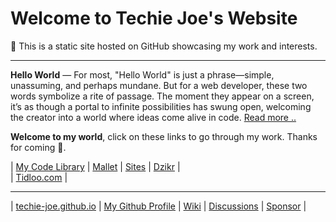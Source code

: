 <h1 id="_hero-title">Welcome to Techie Joe's Website</h1>

👔 This is a static site hosted on GitHub showcasing my work and interests.

---

**Hello World** — For most, "Hello World" is just a phrase—simple, unassuming, and perhaps mundane. But for a web developer, these two words symbolize a rite of passage. The moment they appear on a screen, it’s as though a portal to infinite possibilities has swung open, welcoming the creator into a world where ideas come alive in code. [Read more ..](hello-world)

**Welcome to my world**, click on these links to go through my work. Thanks for coming 🤠.

| [My Code Library][library] | [Mallet][mallet] | [Sites][sites] | [Dzikr][dzikr] |  
| [Tidloo.com][tidloo] |

---

| [techie-joe.github.io][website] | [My Github Profile][profile] | [Wiki][wiki] | [Discussions][discussions] | [Sponsor][sponsor] |

[website]: //techie-joe.github.io "Techie Joe's Website"
[profile]: //github.com/techie-joe "Techie Joe's GitHub Profile"
[wiki]:    //github.com/techie-joe/techie-joe/wiki "Techie Joe's Wiki"
[discussions]: //github.com/techie-joe/techie-joe/discussions "💬 Techie Joe's Discussions"
[gists]:   //gist.github.com/techie-joe "Techie Joe's Gists"
[sponsor]: //github.com/sponsors/techie-joe "☕️ Buy me a coffee .."

[library]: //techie-joe.github.io/library/ "Techie Joe's Library"
[mallet]:  //techie-joe.github.io/mallet/ "Techie Joe's Mallet"
[sites]:   //techie-joe.github.io/sites/ "Techie Joe's Sites"
[dzikr]:   //techie-joe.github.io/dzikr/ "Techie Joe's Dzikr Wordpress Plugin"

[tidloo]: //tidloo.com "Visit Tidloo.com"
